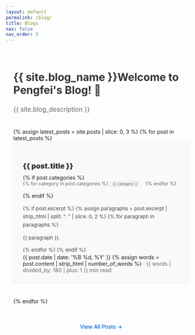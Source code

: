 ```yaml
---
layout: default
permalink: /blog/
title: Blogs
nav: false
nav_order: 5
---
```


<div class="post">
  <div class="header-bar">
    <h1>{{ site.blog_name }}Welcome to Pengfei's Blog! 👏</h1>
    <h2>{{ site.blog_description }}</h2>
  </div>

  <div class="blog-list">
    {% assign latest_posts = site.posts | slice: 0, 3 %}
    {% for post in latest_posts %}
    <div class="blog-item">
      <h2 class="blog-title">
        <a href="{{ post.url | relative_url }}">{{ post.title }}</a>
      </h2>
      {% if post.categories %}
      <div class="blog-meta">
        <span class="categories">
          {% for category in post.categories %}
          <span class="category">{{ category }}</span>
          {% endfor %}
        </span>
      </div>
      {% endif %}
      <div class="blog-excerpt">
        {% if post.excerpt %}
          {% assign paragraphs = post.excerpt | strip_html | split: ". " | slice: 0, 2 %}
          {% for paragraph in paragraphs %}
            <p>{{ paragraph }}.</p>
          {% endfor %}
        {% endif %}
      </div>
      <div class="post-info">
        <span class="date">{{ post.date | date: '%B %d, %Y' }}</span>
        {% assign words = post.content | strip_html | number_of_words %}
        <span class="reading-time">
          · {{ words | divided_by: 180 | plus: 1 }} min read
        </span>
      </div>
    </div>
    {% endfor %}
  </div>

  <div class="view-all">
    <a href="{{ '/archive/' | relative_url }}" class="view-all-link">View All Posts →</a>
  </div>
</div>

<style>
.post {
  max-width: 800px;
  margin: 0 auto;
  padding: 20px;
}

.header-bar {
  margin-bottom: 40px;
}

.header-bar h1 {
  font-size: 2em;
  margin-bottom: 10px;
  color: #333;  /* Dark color for light mode */
}

.header-bar h2 {
  font-size: 1.2em;
  font-weight: normal;
  color: #666;
}

.blog-list {
  margin-bottom: 40px;
}

.blog-item {
  margin-bottom: 40px;
  padding: 25px;
  border-radius: 8px;
  background-color: #f8f9fa;  /* Light gray background for the box */
  box-shadow: 0 1px 3px rgba(0,0,0,0.1);
}

.blog-title {
  margin-bottom: 10px;
}

.blog-title a {
  color: #333;
  text-decoration: none;
  font-size: 0.9em;  
  font-weight: 900;
}

.blog-title a:hover {
  color: #b509ac;
}

.blog-meta {
  margin-bottom: 15px;
  color: #666;
  font-size: 0.9em;
  display: flex;
  align-items: center;
  flex-wrap: wrap;
  gap: 5px;
}

.blog-meta .date {
  margin-right: 15px;
}

.category {
  display: inline-block;
  margin-right: 10px;
  padding: 2px 8px;
  background: #f1f1f1;
  border-radius: 3px;
  font-size: 0.8em;
}

.blog-description {
  color: #444;
  line-height: 1.6;
}

.blog-excerpt {
  color: #444;
  line-height: 1.6;
  margin-top: 15px;
  font-size: 0.95em;
}

.blog-excerpt p {
  margin-bottom: 10px;
}

.view-all {
  text-align: center;
}

.view-all-link {
  display: inline-block;
  padding: 10px 20px;
  color: #0366d6;
  text-decoration: none;
  font-weight: 500;
}

.view-all-link:hover {
  text-decoration: underline;
}

.reading-time {
  color: #666;
}

/* Dark mode updates */
@media (prefers-color-scheme: dark) {
  .blog-title a {
    color: #e6e6e6;
  }

  .blog-title a:hover {
    color: #58a6ff;
  }

  .blog-meta {
    color: #888;
  }

  .blog-description {
    color: #ccc;
  }

  .category {
    background: #2d2d2d;
  }

  .blog-item {
    background-color: #1a1a1a;
    border: 1px solid #333;
    box-shadow: 0 1px 3px rgba(0,0,0,0.2);
  }
  
  .view-all-link {
    color: #58a6ff;
  }

  .blog-excerpt {
    color: #333 !important;  
  }

  .p {
    color: #333 !important;  
  }

  .post-info {
    color: #333;
  }

  .reading-time {
    color: #333 !important;
  }

  .date {
    color: #333 !important;
  }

  .header-bar h1 {
    color: #fff !important;
  }
}
</style>